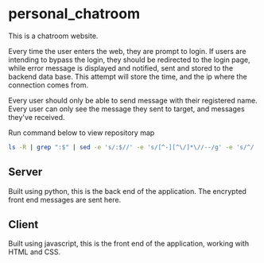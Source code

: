 # personal_chatroom
This is a chatroom website. 

Every time the user enters the web, they are prompt to login. If users are intending to bypass the login, they should be redirected to the login page, while error message is displayed and notified, sent and stored to the backend data base. This attempt will store the time, and the ip where the connection comes from. 

Every user should only be able to send message with their registered name.
Every user can only see the message they sent to target, and messages they've received. 

Run command below to view repository map
```bash
ls -R | grep ":$" | sed -e 's/:$//' -e 's/[^-][^\/]*\//--/g' -e 's/^/   /' -e 's/-/|/'
```

## Server
Built using python, this is the back end of the application.
The encrypted front end messages are sent here. 

## Client
Built using javascript, this is the front end of the application, working with HTML and CSS.
